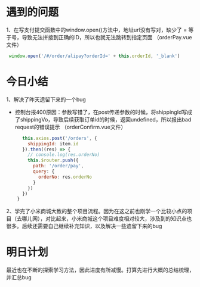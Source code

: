 # 遇到的问题

1、在写支付提交函数中的window.open()方法中，地址url没有写对，缺少了 =  等于号，导致无法拼接到正确的ID，所以也就无法跳转到指定页面 （orderPay.vue文件）

```js
 window.open('/#/order/alipay?orderId=' + this.orderId, '_blank')
```



# 今日小结

1、解决了昨天遗留下来的一个bug

- 控制台报400原因：参数写错了，在post传递参数的时候，将shippingId写成了shippingVo，导致后续获取订单id的时候，返回undefined，所以报出bad request的错误提示  （orderConfirm.vue文件）

```js
      this.axios.post('/orders', {
        shippingId: item.id
      }).then((res) => {
        // console.log(res.orderNo)
        this.$router.push({
          path: '/order/pay',
          query: {
            orderNo: res.orderNo
          }
        })
      })
    }
```



2、学完了小米商城大致的整个项目流程。因为在这之前也刚学一个比较小点的项目（去哪儿网），对比起来，小米商城这个项目难度相对较大，涉及到的知识点也很多。后续还需要自己继续补充知识，以及解决一些遗留下来的bug



# 明日计划

最近也在不断的探索学习方法，因此进度有所减慢。打算先进行大概的总结梳理，并汇总bug